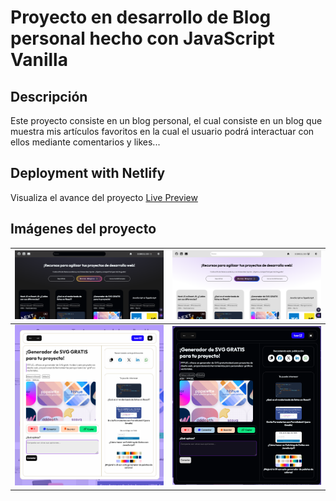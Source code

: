 # Proyecto en desarrollo de Blog personal hecho con JavaScript Vanilla

## Descripción

Este proyecto consiste en un blog personal, el cual consiste en un blog que muestra mis artículos favoritos en la cual el usuario podrá interactuar con ellos mediante comentarios y likes... 

## Deployment with Netlify

Visualiza el avance del proyecto [Live Preview](https://pablotorrez-blog.netlify.app/)

## Imágenes del proyecto

| ![alt text](/assets/img/screen1-markdown.png "This is a sample image") | ![alt text](/assets/img/screen2-markdown.png "This is a sample image") |
|:---------------------------------------------------------------------:|:---------------------------------------------------------------------:|
| ![alt text](/assets/img/screen3-markdown.png "This is a sample image") | ![alt text](/assets/img/screen4-markdown.png "This is a sample image") |
